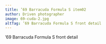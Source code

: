 ```yaml
---
title: ’69 Barracuda Formula S item02
author: Driven photographer
image: 69-cuda-2.jpg
altTag: ’69 Barracuda Formula S front detail
---
```


’69 Barracuda Formula S front detail